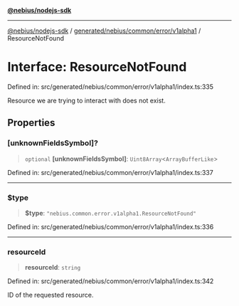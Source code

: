 [**@nebius/nodejs-sdk**](../../../../../../README.md)

***

[@nebius/nodejs-sdk](../../../../../../README.md) / [generated/nebius/common/error/v1alpha1](../README.md) / ResourceNotFound

# Interface: ResourceNotFound

Defined in: src/generated/nebius/common/error/v1alpha1/index.ts:335

Resource we are trying to interact with does not exist.

## Properties

### \[unknownFieldsSymbol\]?

> `optional` **\[unknownFieldsSymbol\]**: `Uint8Array`\<`ArrayBufferLike`\>

Defined in: src/generated/nebius/common/error/v1alpha1/index.ts:337

***

### $type

> **$type**: `"nebius.common.error.v1alpha1.ResourceNotFound"`

Defined in: src/generated/nebius/common/error/v1alpha1/index.ts:336

***

### resourceId

> **resourceId**: `string`

Defined in: src/generated/nebius/common/error/v1alpha1/index.ts:342

ID of the requested resource.
